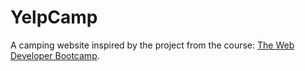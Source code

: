 # YelpCamp

A camping website inspired by the project from the course: [The Web Developer Bootcamp](https://www.udemy.com/course/the-web-developer-bootcamp/?couponCode=KEEPLEARNING).
